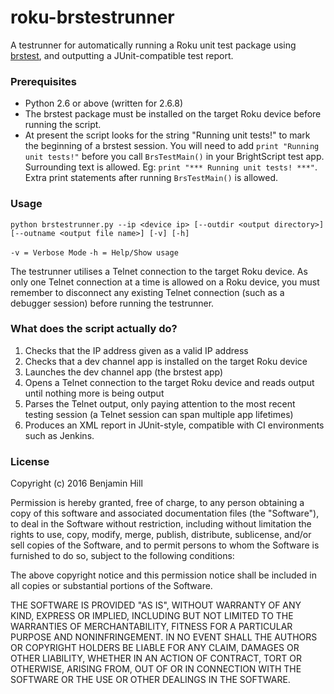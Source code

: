 # roku-brstestrunner
A testrunner for automatically running a Roku unit test package using
[brstest](https://github.com/MarkRoddy/brstest), and outputting a JUnit-compatible test report.

### Prerequisites
* Python 2.6 or above (written for 2.6.8)
* The brstest package must be installed on the target Roku device before running the script.
* At present the script looks for the string "Running unit tests!" to mark the beginning of a brstest session. You will
need to add `print "Running unit tests!"` before you call `BrsTestMain()` in your BrightScript test app. Surrounding
text is allowed. Eg: `print "*** Running unit tests! ***"`. Extra print statements after running `BrsTestMain()` is allowed.

### Usage
`python brstestrunner.py --ip <device ip> [--outdir <output directory>] [--outname <output file name>] [-v]
[-h]`

`-v = Verbose Mode` `-h = Help/Show usage`

The testrunner utilises a Telnet connection to the target Roku device. As only one Telnet connection at a time is
allowed on a Roku device, you must remember to disconnect any existing Telnet connection (such as a debugger session)
before running the testrunner.

### What does the script actually do?
1. Checks that the IP address given as a valid IP address
2. Checks that a dev channel app is installed on the target Roku device
3. Launches the dev channel app (the brstest app)
4. Opens a Telnet connection to the target Roku device and reads output until nothing more is being output
5. Parses the Telnet output, only paying attention to the most recent testing session (a Telnet session can span
multiple app lifetimes)
6. Produces an XML report in JUnit-style, compatible with CI environments such as Jenkins.

### License
Copyright (c) 2016 Benjamin Hill

Permission is hereby granted, free of charge, to any person obtaining a copy of this software and associated
documentation files (the "Software"), to deal in the Software without restriction, including without limitation the
rights to use, copy, modify, merge, publish, distribute, sublicense, and/or sell copies of the Software, and to permit
persons to whom the Software is furnished to do so, subject to the following conditions:

The above copyright notice and this permission notice shall be included in all copies or substantial portions of the
Software.

THE SOFTWARE IS PROVIDED "AS IS", WITHOUT WARRANTY OF ANY KIND, EXPRESS OR IMPLIED, INCLUDING BUT NOT LIMITED TO THE
WARRANTIES OF MERCHANTABILITY, FITNESS FOR A PARTICULAR PURPOSE AND NONINFRINGEMENT. IN NO EVENT SHALL THE AUTHORS OR
COPYRIGHT HOLDERS BE LIABLE FOR ANY CLAIM, DAMAGES OR OTHER LIABILITY, WHETHER IN AN ACTION OF CONTRACT, TORT OR
OTHERWISE, ARISING FROM, OUT OF OR IN CONNECTION WITH THE SOFTWARE OR THE USE OR OTHER DEALINGS IN THE SOFTWARE.
